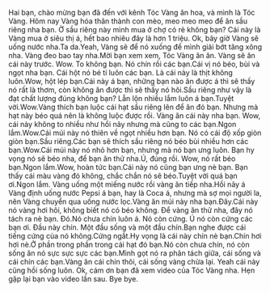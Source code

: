 Hai bạn, chào mừng bạn đã đến với kênh Tóc Vàng ăn hoa, và mình là Tóc Vàng. Hôm nay Vàng hóa thân thành con mèo, meo meo meo để ăn sầu riêng nha bạn. Ờ sầu riêng này mình mua ở chợ có rẻ không bạn? Cái này là Vàng mua ở siêu thị á, hết bao nhiêu đây là hơn 1 triệu. Ok, bây giờ Vàng sẽ uống nước nha.Ta da.Yeah, Vàng sẽ để nó xuống để mình giải bớt tăng xông nha. Vàng đeo bao tay nha.Mời bạn xem xem, Tóc Vàng ăn ăn. Vàng sẽ ăn cái này trước. Wow. To không bạn. Nó chín rồi các bạn.Cái vị nó béo, bùi và ngọt nha bạn. Cái hột nó bé tí luôn các bạn. Là cái này là thịt không luôn.Wow, hột lép bạn.Cái này á bạn, những bạn nào ăn được á thì sẽ thấy nó rất là thơm, còn không ăn được thì sẽ thấy nó hôi.Sầu riêng như vậy là đạt chất lượng đúng không bạn? Lẫn lộn nhiều lắm luôn á bạn.Tuyệt vời.Wow.Vàng thích bạn luộc cái hạt sầu riêng lên để ăn đó bạn. Nhưng mà hạt này béo quá nên là không luộc được rồi. Vàng ăn cái này nha bạn. Wow, cái này không to nhiều như hồi nãy nhưng mà cũng to các bạn.Ngon lắm.Wow.Cái múi này nó thiên về ngọt nhiều hơn bạn. Nó có cái độ xốp giòn giòn bạn.Sầu riêng.Các bạn sẽ thích sầu riêng nó béo bùi nhiều hơn các bạn.Wow.Cái múi này nó nhỏ hơn bạn, nhưng mà nó bạn ưng luôn. Bạn hy vọng nó sẽ béo nha, để bạn ăn thử nha.Ú, đúng rồi. Wow, nó rất béo bạn.Ngon lắm.Wow, hoàn tức bạn.Cái này nó cũng bạn ưng nè bạn. Bạn thấy cái màu vàng đó không, chắc chắn nó sẽ béo.Tuyệt vời quá bạn ơi.Ngon lắm. Vàng uống một miếng nước rồi vàng ăn tiếp nha.Hồi nãy á Vàng định uống nước Pepsi á bạn, hay là Coca á, nhưng mà sợ mọi người la, nên Vàng chuyển qua uống nước lọc.Vàng ăn múi này nha bạn.Đây.Cái này nó vàng hơi hôi, không biết nó có béo không. Để vàng ăn thử nha, đây nó tách ra nè bạn. Đó.Nó chưa chín luôn á. Nó còn cứng. Ú nó còn cứng các bạn ơi. Đầu này chín. Một đầu sống và một đầu chín.Bạn nghe được cái tiếng cứng của nó không.Cứng ngắt.Hy vọng là cái này chín nè bạn.Chín hơi hơi nè.Ở phần trong phần trong cái hạt đó bạn.Nó còn chưa chín, nó còn sống ăn nó sực sực sực các bạn.Mình gọt nó ra phân tách giữa, cái sống và cái chín các bạn.Vàng ăn cái chín thôi, cái sống vàng chừa lại. Yeah cái này cũng hồi sống luôn. Ok, cám ơn bạn đã xem video của Tóc Vàng nha. Hẹn gặp lại bạn vào video lần sau. Bye bye.